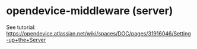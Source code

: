 opendevice-middleware (server)
=================

See tutorial:
https://opendevice.atlassian.net/wiki/spaces/DOC/pages/31916046/Setting-up+the+Server
